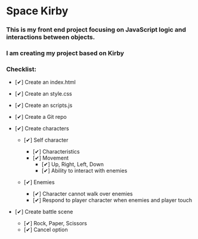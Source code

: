 # Space Kirby

### This is my front end project focusing on JavaScript logic and interactions between objects. 
### I am creating my project based on Kirby

### Checklist:
* [✔] Create an index.html
* [✔] Create an style.css
* [✔] Create an scripts.js
* [✔] Create a Git repo

* [✔]  Create characters
    * [✔] Self character
        * [✔] Characteristics 
        * [✔] Movement 
            * [✔] Up, Right, Left, Down
            * [✔] Ability to interact with enemies
            
    
    * [✔] Enemies 
        * [✔] Character cannot walk over enemies 
        * [✔] Respond to player character when enemies and player touch 

* [✔] Create battle scene
    * [✔] Rock, Paper, Scissors
    * [✔] Cancel option






